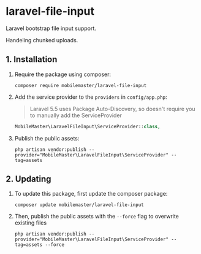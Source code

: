 laravel-file-input
================

Laravel bootstrap file input support.

Handeling chunked uploads.

## 1. Installation

1. Require the package using composer:

    ```
    composer require mobilemaster/laravel-file-input
    ```

2. Add the service provider to the `providers` in `config/app.php`:

    > Laravel 5.5 uses Package Auto-Discovery, so doesn't require you to manually add the ServiceProvider

    ```php
    MobileMaster\LaravelFileInput\ServiceProvider::class,
    ```

3. Publish the public assets:

    ```
    php artisan vendor:publish --provider="MobileMaster\LaravelFileInput\ServiceProvider" --tag=assets
    ```

## 2. Updating

1. To update this package, first update the composer package:

    ```
    composer update mobilemaster/laravel-file-input
    ```

2. Then, publish the public assets with the `--force` flag to overwrite existing files

    ```
    php artisan vendor:publish --provider="MobileMaster\LaravelFileInput\ServiceProvider" --tag=assets --force
    ```
